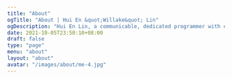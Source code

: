 ```yaml
---
title: "About"
ogTitle: "About | Hui En &quot;Willake&quot; Lin"
ogDescription: "Hui En Lin, a communicable, dedicated programmer with experience in collaborating with people from different roles, able to think in more than one perspective, making collaboration increasingly efficient. As a programmer with professional experience in developing products with Unity for almost 3 years, I have the ability of implementing gameplay features. improving graphic, designing code architecture and optimizing games effectively."
date: 2021-10-05T23:50:10+08:00
draft: false
type: "page"
menu: "about"
layout: "about"
avatar: "/images/about/me-4.jpg"
---
```


